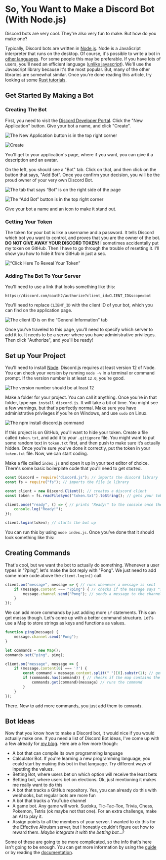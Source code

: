 # So, You Want to Make a Discord Bot (With Node.js)

Discord bots are very cool. They're also very fun to make. But how do you make one?

Typically, Discord bots are written in [Node.js](https://nodejs.org/en/). Node is a JavaScript interpreter that runs on the desktop. Of course, it's possible to write a bot in [other languages](https://discordapi.com/unofficial/libs.html). For some people this may be preferable. If you have lots of users, you'll need an efficient language ([unlike javascript](https://benchmarksgame-team.pages.debian.net/benchmarksgame/fastest/node-gpp.html)). We'll use the Javascript library because it's the most popular. But, many of the other libraries are somewhat similar. Once you're done reading this article, try looking at some [Rust tutorials](https://www.youtube.com/watch?v=sOA6rSRCqPw&list=PLPwSz_Jcam3xVjrTAYgIHvf1Jq94yrRXp).

## Get Started By Making a Bot

### Creating The Bot

First, you need to visit the [Discord Developer Portal](https://discordapp.com/developers/applications/). Click the "New Application" button. Give your bot a name, and click "Create".

![The New Application button is in the top right corner](discordbot1.png)

![Create](discordbot2.png)

You'll get to your application's page, where if you want, you can give it a description and an avatar.

On the left, you should see a "Bot" tab. Click on that, and then click on the button that says, "Add Bot". Once you confirm your decision, you will be the proud owner of your very own Discord Bot.

![The tab that says “Bot” is on the right side of the page](discordbot3.png)

![The “Add Bot” button is in the top right corner](discordbot4.png)

Give your bot a name and an icon to make it stand out.

### Getting Your Token

The token for your bot is like a username and a password. It tells Discord which bot you want to control, and proves that you are the owner of the bot. **DO NOT GIVE AWAY YOUR DISCORD TOKEN!** I sometimes accidentally put my token on GitHub. Then I have to go through the trouble of resetting it. I'll show you how to hide it from GitHub in just a sec.

![“Click Here To Reveal Your Token”](discordbot5.png)

### Adding The Bot To Your Server

You'll need to use a link that looks something like this:

```
https://discord.com/oauth2/authorize?client_id=CLIENT_ID&scope=bot
```

You'll need to replace `CLIENT_ID` with the client ID of your bot, which you can find on the application page.

![The client ID is on the “General Information” tab](discordbot6.png)

Once you've traveled to this page, you'll need to specify which server to add it to. It needs to be a server where you have administrative privileges. Then click "Authorize", and you'll be ready!

## Set up Your Project

You'll need to install [Node](https://nodejs.org/en/). Discord.js requires at least version 12 of Node. You can check your version by running `node -v` in a terminal or command prompt. If the version number is at least `12.0`, you're good.

![The version number should be at least 12](discordbot7.png)

Make a folder for your project. You can call it anything. Once you're in that folder, type `npm install discord.js`. It will take a bit of time. You might see a few warnings, but that's perfectly normal. Make sure you have administrative privileges if you’re on Windows, and use `sudo` on Linux.

![The npm install discord.js command](discordbot8.png)

If this project is on GitHub, you'll want to hide your token. Create a file called `token.txt`, and add it to your `.gitignore` file. You might want to put some random text in `token.txt` first, and then push to make sure it’s actually hidden. Once you’re sure you’ve done it correctly, put the token in your `token.txt` file. Now, we can start coding.

Make a file called `index.js` and open it up in your text editor of choice. There's some basic boilerplate code that you'll need to get started.

```javascript
const Discord = require("discord.js"); // imports the discord library
const fs = require("fs"); // imports the file io library

const client = new Discord.Client(); // creates a discord client
const token = fs.readFileSync("token.txt").toString(); // gets your token from the file

client.once("ready", () => { // prints "Ready!" to the console once the bot is online
	console.log("Ready!");
});

client.login(token); // starts the bot up
```

You can run this by using `node index.js`. Once you’ve done that it should look something like this:

## Creating Commands

That's cool, but we want the bot to actually do something. Whenever a user types in "?ping", let's make the bot reply with "Pong". We just need to add some more code above the `client.login()` call.

```javascript
client.on("message", message => { // runs whenever a message is sent
    if (message.content === "?ping") { // checks if the message says "?ping"
        message.channel.send("Pong"); // sends a message to the channel, saying "Pong"
    }
});
```

We can add more commands by just adding more `if` statements. This can get messy though. Let's come up with a better command structure. Let's use a Map to store strings as keys and functions as values.

```javascript
function ping(message) {
    message.channel.send("Pong");
}

let commands = new Map();
commands.set("ping", ping);

client.on("message", message => {
    if (message.content[0] === '?') {
        const command = message.content.split(" ")[0].substr(1); // gets the command name
        if (commands.has(command)) { // checks if the map contains the command
            commands.get(command)(message) // runs the command
        }
    }
});
```

There. Now to add more commands, you just add them to `commands`.

## Bot Ideas

Now that you know how to make a Discord bot, it would nice if you would actually make one. If you need a list of Discord Bot ideas, I've come up with a few already for [my blog](https://botahamec.github.io/posts/20_06_03_project_ideas/). Here are a few more though:

* A bot that can compile its own programming language
* Calculator Bot. If you're learning a new programming language, you could start by making this bot in that language. Try different ways of inputting the values.
* Betting Bot, where users bet on which option will receive the least bets
* Betting bot, where users bet on elections. Ok, just mentioning it makes me really want to do this
* A bot that tracks a GitHub repository. Yes, you can already do this with webhooks, but regular bots are more fun
* A bot that tracks a YouTube channel
* A game bot. Any game will work. Sudoku, Tic-Tac-Toe, Trivia, Chess, Pokemon, Tetris (ok maybe not that one). For an extra challenge, make an AI to play it.
* Assign points to all the members of your server. I wanted to do this for the Effective Altruism server, but I honestly couldn't figure out how to reward them. *Maybe integrate it with the betting bot...?*

Some of these are going to be more compilcated, so the info that's here isn't going to be enough. You can get more information by using the [guide](https://discordjs.guide/) or by reading the [documentation](https://discord.js.org/#/docs/main/stable/general/welcome).